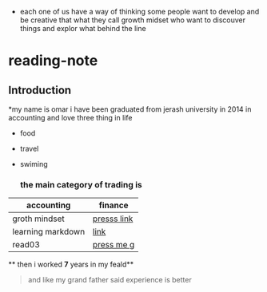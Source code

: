 * each one of us have a way of thinking some people want to develop and be creative that what they call growth midset who want to discouver things and explor what behind the line

# reading-note
## Introduction
*my name is omar i have been graduated from jerash university in 2014 in accounting and love three thing in life
+ food
+ travel
+ swiming
  
  ### the main category of trading is 

  


accounting   | finance  
-----------  |   ----------
groth mindset| [presss link](grothmindset)
learning markdown | [link](read2)
read03 | [press me ](read03)g
** then i worked **7** years in my feald**
> and like my grand father said experience is better


